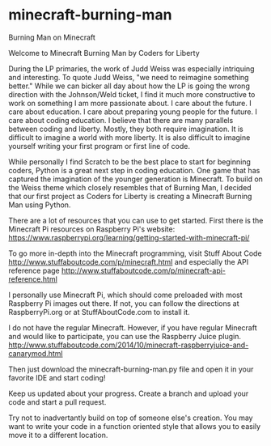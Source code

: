 # minecraft-burning-man
Burning Man on Minecraft

Welcome to Minecraft Burning Man by Coders for Liberty

During the LP primaries, the work of Judd Weiss was especially intriquing and interesting. To quote Judd Weiss, "we need to reimagine something better." While we can bicker all day about how the LP is going the wrong direction with the Johnson/Weld ticket, I find it much more constructive to work on something I am more passionate about. I care about the future. I care about education. I care about preparing young people for the future. I care about coding education. I believe that there are many parallels between coding and liberty. Mostly, they both require imagination. It is difficult to imagine a world with more liberty. It is also difficult to imagine yourself writing your first program or first line of code. 

While personally I find Scratch to be the best place to start for beginning coders, Python is a great next step in coding education. One game that has captured the imagination of the younger generation is Minecraft. To build on the Weiss theme which closely resembles that of Burning Man, I decided that our first project as Coders for Liberty is creating a Minecraft Burning Man using Python. 

There are a lot of resources that you can use to get started.
First there is the Minecraft Pi resources on Raspberry Pi's website: https://www.raspberrypi.org/learning/getting-started-with-minecraft-pi/

To go more in-depth into the Minecraft programming, visit Stuff About Code http://www.stuffaboutcode.com/p/minecraft.html
and especially the API reference page http://www.stuffaboutcode.com/p/minecraft-api-reference.html

I personally use Minecraft Pi, which should come preloaded with most Raspberry Pi images out there. If not, you can follow the directions at RaspberryPi.org or at StuffAboutCode.com to install it.

I do not have the regular Minecraft. However, if you have regular Minecraft and would like to participate, you can use the Raspberry Juice plugin. http://www.stuffaboutcode.com/2014/10/minecraft-raspberryjuice-and-canarymod.html

Then just download the minecraft-burning-man.py file and open it in your favorite IDE and start coding! 

Keep us updated about your progress. Create a branch and upload your code and start a pull request. 

Try not to inadvertantly build on top of someone else's creation. You may want to write your code in a function oriented style that allows you to easily move it to a different location.
